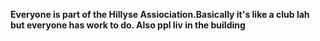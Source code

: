 **Everyone is part of the Hillyse Assiociation.Basically it's like a club lah but everyone has work to do. Also ppl liv in the building**
